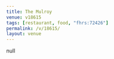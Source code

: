 ```yaml
---
title: The Mulroy
venue: v18615
tags: [restaurant, food, "fhrs:72426"]
permalink: /v/18615/
layout: venue
---
```

null
